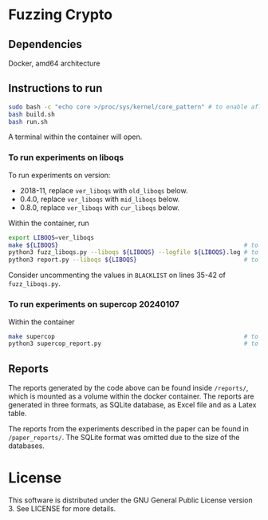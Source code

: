 # Fuzzing Crypto

## Dependencies

Docker, amd64 architecture

## Instructions to run

```bash
sudo bash -c "echo core >/proc/sys/kernel/core_pattern" # to enable afl++ fuzzing
bash build.sh
bash run.sh
```
A terminal within the container will open.

### To run experiments on liboqs

To run experiments on version:
- 2018-11, replace `ver_liboqs` with `old_liboqs` below.
- 0.4.0, replace `ver_liboqs` with `mid_liboqs` below.
- 0.8.0, replace `ver_liboqs` with `cur_liboqs` below.

Within the container, run
```bash
export LIBOQS=ver_liboqs
make ${LIBOQS}                                                    # to install dependences
python3 fuzz_liboqs.py --liboqs ${LIBOQS} --logfile ${LIBOQS}.log # to run experiments
python3 report.py --liboqs ${LIBOQS}                              # to collect results
```

Consider uncommenting the values in `BLACKLIST` on lines 35-42 of `fuzz_liboqs.py`.

### To run experiments on supercop 20240107
Within the container
```bash
make supercop                                                     # to install supercop and run experiments
python3 supercop_report.py                                        # to collect results
```

## Reports

The reports generated by the code above can be found inside `/reports/`, which is mounted as a volume within the docker container. The reports are generated in three formats, as SQLite database, as Excel file and as a Latex table.

The reports from the experiments described in the paper can be found in `/paper_reports/`.
The SQLite format was omitted due to the size of the databases.

# License

This software is distributed under the GNU General Public License version 3. See LICENSE for more details.
